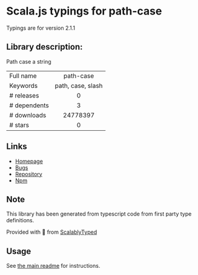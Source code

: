 
# Scala.js typings for path-case

Typings are for version 2.1.1

## Library description:
Path case a string

|                    |                 |
| ------------------ | :-------------: |
| Full name          | path-case |
| Keywords           | path, case, slash |
| # releases         | 0 |
| # dependents       | 3 |
| # downloads        | 24778397 |
| # stars            | 0 |

## Links
- [Homepage](https://github.com/blakeembrey/path-case)
- [Bugs](https://github.com/blakeembrey/path-case/issues)
- [Repository](https://github.com/blakeembrey/path-case)
- [Npm](https://www.npmjs.com/package/path-case)
    


## Note
This library has been generated from typescript code from first party type definitions.

Provided with :purple_heart: from [ScalablyTyped](https://github.com/oyvindberg/ScalablyTyped)

## Usage
See [the main readme](../../readme.md) for instructions.


